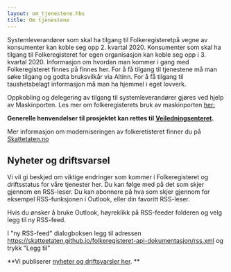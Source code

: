 ```yaml
---
layout: om_tjenestene.hbs
title: Om tjenestene
---
```

Systemleverandører som skal ha tilgang til Folkeregisteretpå vegne av konsumenter kan koble seg opp 2. kvartal 2020. Konsumenter som skal ha tilgang til Folkeregisteret for egen organisasjon kan koble seg opp i 3. kvartal 2020. Informasjon om hvordan man kommer i gang med Folkeregisteret finnes på finnes her. For å få tilgang til tjenestene må man søke tilgang og godta bruksvilkår via Altinn. For å få tilgang til taushetsbelagt informasjon må man ha hjemmel i eget lovverk. 

Oppkobling og delegering av tilgang til systemleverandører gjøres ved hjelp av Maskinporten. Les mer om folkeregisterets bruk av maskinporten [her:](https://skatteetaten.github.io/folkeregisteret-api-dokumentasjon/maskinporten/) 

**Generelle henvendelser til prosjektet kan rettes til [Veiledningsenteret](https://skatteetaten.github.io/folkeregisteret-api-dokumentasjon/sporsmal-og-svar/).**

Mer informasjon om moderniseringen av folkeretisteret finner du på [Skattetaten.no](https://www.skatteetaten.no/person/folkeregister/om/modernisering)





## Nyheter og driftsvarsel

Vi vil gi beskjed om viktige endringer som kommer i Folkeregisteret og driftsstatus for våre tjenester her. Du kan følge med på det som skjer gjennom en RSS-leser. Du kan abonnere på hva som skjer gjennom for eksempel RSS-funksjonen i Outlook, eller din favoritt RSS-leser. 

Hvis du ønsker å bruke Outlook, høyreklikk på RSS-feeder folderen og velg legg til ny RSS-feed.

I "ny RSS-feed" dialogboksen legg til adressen  https://skatteetaten.github.io/folkeregisteret-api-dokumentasjon/rss.xml og trykk "Legg til"

**Vi publiserer [nyheter og driftsvarsler her](../rss.xml). **



